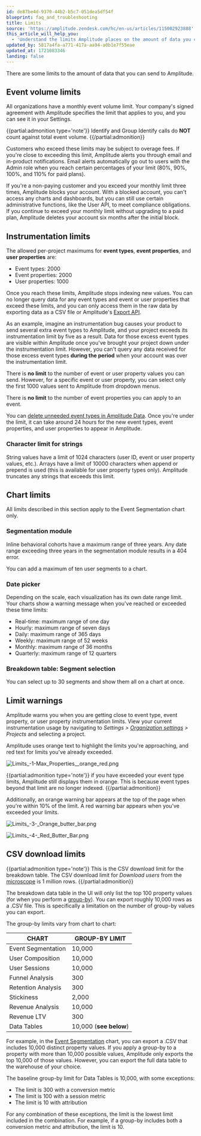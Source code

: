 ```yaml
---
id: de87be4d-9370-44b2-b5c7-051dea5df54f
blueprint: faq_and_troubleshooting
title: Limits
source: 'https://amplitude.zendesk.com/hc/en-us/articles/115002923888'
this_article_will_help_you:
  - 'Understand the limits Amplitude places on the amount of data you can send, and how to avoid exceeding them'
updated_by: 5817a4fa-a771-417a-aa94-a0b1e7f55eae
updated_at: 1721083346
landing: false
---
```

There are some limits to the amount of data that you can send to Amplitude.

## Event volume limits

All organizations have a monthly event volume limit. Your company's signed agreement with Amplitude specifies the limit that applies to you, and you can see it in your Settings.   

{{partial:admonition type='note'}}
 Identify and Group Identify calls do **NOT** count against total event volume.
{{/partial:admonition}}

Customers who exceed these limits may be subject to overage fees. If you're close to exceeding this limit, Amplitude alerts you through email and in-product notifications. Email alerts automatically go out to users with the Admin role when you reach certain percentages of your limit (80%, 90%, 100%, and 110% for paid plans).

If you're a non-paying customer and you exceed your monthly limit three times, Amplitude blocks your account. With a blocked account, you can't access any charts and dashboards, but you can still use certain administrative functions, like the User API, to meet compliance obligations. If you continue to exceed your monthly limit without upgrading to a paid plan, Amplitude deletes your account six months after the initial block.

## Instrumentation limits

The allowed per-project maximums for **event types**, **event properties**, and **user properties** are:

* Event types: 2000
* Event properties: 2000
* User properties: 1000

Once you reach these limits, Amplitude stops indexing new values. You can no longer query data for any event types and event or user properties that exceed these limits, and you can only access them in the raw data by exporting data as a CSV file or Amplitude's [Export API](/docs/apis/analytics/export).

As an example, imagine an instrumentation bug causes your product to send several extra event types to Amplitude, and your project exceeds its instrumentation limit by five as a result. Data for those excess event types are visible within Amplitude once you've brought your project down under the instrumentation limit. However, you can't query any data received for those excess event types **during the period** when your account was over the instrumentation limit. 

There is **no limit** to the number of event or user property values you can send. However, for a specific event or user property, you can select only the first 1000 values sent to Amplitude from dropdown menus.

There is **no limit** to the number of event properties you can apply to an event.

You can [delete unneeded event types in Amplitude Data](/docs/data/remove-invalid-data). Once you're under the limit, it can take around 24 hours for the new event types, event properties, and user properties to appear in Amplitude.

### Character limit for strings

String values have a limit of 1024 characters (user ID, event or user property values, etc.). Arrays have a limit of 10000 characters when append or prepend is used (this is available for user property types only). Amplitude truncates any strings that exceeds this limit.

## Chart limits

All limits described in this section apply to the Event Segmentation chart only.

### Segmentation module

Inline behavioral cohorts have a maximum range of three years. Any date range exceeding three years in the segmentation module results in a 404 error.

You can add a maximum of ten user segments to a chart.

### Date picker

Depending on the scale, each visualization has its own date range limit. Your charts show a warning message when you've reached or exceeded these time limits:

* Real-time: maximum range of one day
* Hourly: maximum range of seven days
* Daily: maximum range of 365 days
* Weekly: maximum range of 52 weeks
* Monthly: maximum range of 36 months
* Quarterly: maximum range of 12 quarters

### Breakdown table: Segment selection

You can select up to 30 segments and show them all on a chart at once.

## Limit warnings

Amplitude warns you when you are getting close to event type, event property, or user property instrumentation limits. View your current instrumentation usage by navigating to *Settings > [Organization settings](/docs/admin/account-management/account-settings) > Projects* and selecting a project.

Amplitude uses orange text to highlight the limits you're approaching, and red text for limits you've already exceeded.

![Limits_-_1_-_Max_Properties__orange_red_.png](/docs/output/img/faq/limits-1-max-properties-orange-red-png.png)

{{partial:admonition type='note'}}
if you have exceeded your event type limits, Amplitude still displays them in orange. This is because event types beyond that limit are no longer indexed.
{{/partial:admonition}}

Additionally, an orange warning bar appears at the top of the page when you're within 10% of the limit. A red warning bar appears when you've exceeded your limits.

![Limits_-_3_-_Orange_butter_bar.png](/docs/output/img/faq/limits-3-orange-butter-bar-png.png)

![Limits_-_4_-_Red_Butter_Bar.png](/docs/output/img/faq/limits-4-red-butter-bar-png.png)

## CSV download limits

{{partial:admonition type='note'}}
This is the CSV download limit for the breakdown table. The CSV download limit for *Download users* from the [microscope](/docs/analytics/microscope) is 1 million rows.
{{/partial:admonition}}

The breakdown data table in the UI will only list the top 100 property values (for when you perform a [group-by](/docs/analytics/charts/group-by)). You can export roughly 10,000 rows as a .CSV file. This is specifically a limitation on the number of group-by values you can export.

The group-by limits vary from chart to chart:

| **CHART** | **GROUP-BY LIMIT** |
| --- | --- |
| Event Segmentation | 10,000 |
| User Composition | 10,000 |
| User Sessions | 10,000 |
| Funnel Analysis | 300 |
| Retention Analysis | 300 |
| Stickiness | 2,000 |
| Revenue Analysis | 10,000 |
| Revenue LTV | 300 |
| Data Tables | 10,000 (**see below**) |

For example, in the [Event Segmentation](/docs/analytics/charts/event-segmentation/event-segmentation-build) chart, you can export a .CSV that includes 10,000 distinct property values. If you apply a group-by to a property with more than 10,000 possible values, Amplitude only exports the top 10,000 of those values. However, you can export the full data table to the warehouse of your choice.

The baseline group-by limit for Data Tables is 10,000, with some exceptions:

* The limit is 300 with a conversion metric
* The limit is 100 with a session metric
* The limit is 10 with attribution

For any combination of these exceptions, the limit is the lowest limit included in the combination. For example, if a group-by includes both a conversion metric and attribution, the limit is 10.
